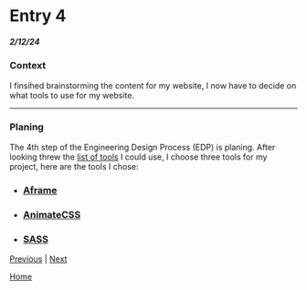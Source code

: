 # Entry 4
##### 2/12/24

### Context
I finsihed brainstorming the content for my website, I now have to decide on what tools to use for my website.

---

### Planing
The 4th step of the Engineering Design Process (EDP) is planing. After looking threw the [list of tools](https://docs.google.com/document/d/1rk-z-5FvFE3qHRHJ9q609wqwi3cQ9AKDW4H-CPG3WYA/edit) I could use, I choose three tools for my project, here are the tools I chose:

* ### [Aframe](https://aframe.io/)
* ### [AnimateCSS](https://animate.style/)
* ### [SASS](https://sass-lang.com/)




[Previous](entry03.md) | [Next](entry05.md)

[Home](../README.md)
